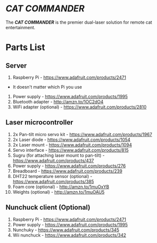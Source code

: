 # *CAT COMMANDER*

The __*CAT COMMANDER*__ is the premier dual-laser solution for remote cat entertainment.

# Parts List

## Server

1. Raspberry Pi - https://www.adafruit.com/products/2471
  * It doesn't matter which Pi you use
1. Power supply - https://www.adafruit.com/products/1995
1. Bluetooth adapter - http://amzn.to/1OC2dO4
1. WiFi adapter (optional) - https://www.adafruit.com/products/2810

## Laser microcontroller

1. 2x Pan-tilt micro servo kit - https://www.adafruit.com/products/1967
1. 2x Laser diode - https://www.adafruit.com/products/1054
1. 2x Laser mount - https://www.adafruit.com/products/1094
1. Servo interface - https://www.adafruit.com/products/815
1. Sugru (for attaching laser mount to pan-tilt) - https://www.adafruit.com/products/437
1. Power supply - https://www.adafruit.com/products/276
1. Breadboard - https://www.adafruit.com/products/239
1. DHT22 temperature sensor (optional) - https://www.adafruit.com/products/385
1. Foam core (optional) - http://amzn.to/1muOxYB
1. Weights (optional) - http://amzn.to/1muOAU5

## Nunchuck client (Optional)

1. Raspberry Pi - https://www.adafruit.com/products/2471
1. Power supply - https://www.adafruit.com/products/1995
1. Nunchuky - https://www.adafruit.com/products/345
1. Wii nunchuck - https://www.adafruit.com/products/342
